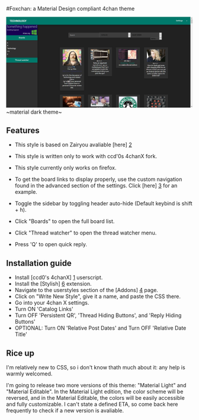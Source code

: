 #Foxchan: a Material Design compliant 4chan theme

![screenshot](https://github.com/MrFoxhead/Foxchan/blob/master/DARK%20SCREENSHOT.png?raw=true)
~material dark theme~

Features
-----------

* This style is based on Zairyou avaliable [here] [2]
* This style is written only to work with ccd'0s 4chanX fork.

* This style currently only works on firefox.

* To get the board links to display properly, use the custom navigation found in the advanced section of the settings. Click [here] [3] for an example.

* Toggle the sidebar by toggling header auto-hide (Default keybind is shift + h).

* Click "Boards" to open the full board list.

* Click "Thread watcher" to open the thread watcher menu.

* Press 'Q' to open quick reply.

Installation guide
-------------------------------

* Install [ccd0's 4chanX] [1] userscript. 
* Install the [Stylish] [6] extension. 
* Navigate to the userstyles section of the [Addons] [4] page. 
* Click on "Write New Style", give it a name, and paste the CSS there. 
* Go into your 4chan X settings.
* Turn ON 'Catalog Links'
* Turn OFF 'Persistent QR', 'Thread Hiding Buttons', and 'Reply Hiding Buttons'
* OPTIONAL: Turn ON 'Relative Post Dates' and Turn OFF 'Relative Date Title'

Rice up
-------------------------------

I'm relatively new to CSS, so i don't know thath much about it: any help is warmly welcomed.


I'm going to release two more versions of this theme: "Material Light" and "Material Editable".
In the Material Light edition, the color scheme will be reversed, and in the Material Editable, the colors will be easily accessible and fully customizable.
I can't state a defined ETA, so come back here frequently to check if a new version is avaliable.

[1]: https://github.com/ccd0/4chan-x
[2]: https://github.com/commit-sudoku/zayriou
[3]: https://raw.githubusercontent.com/commit-sudoku/zairyou/gh-pages/boardshelp.png
[4]: about:addons
[5]: http://i.imgur.com/x970AkQ.png
[6]: https://addons.mozilla.org/en-us/firefox/addon/stylish/
[7]: https://github.com/adobe-fonts/source-han-sans/tree/release
